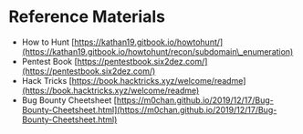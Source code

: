 # Reference Materials

* How to Hunt [https://kathan19.gitbook.io/howtohunt/](https://kathan19.gitbook.io/howtohunt/recon/subdomain\_enumeration)
* Pentest Book [https://pentestbook.six2dez.com/](https://pentestbook.six2dez.com/)
* Hack Tricks [https://book.hacktricks.xyz/welcome/readme](https://book.hacktricks.xyz/welcome/readme)
* Bug Bounty Cheetsheet [https://m0chan.github.io/2019/12/17/Bug-Bounty-Cheetsheet.html](https://m0chan.github.io/2019/12/17/Bug-Bounty-Cheetsheet.html)
